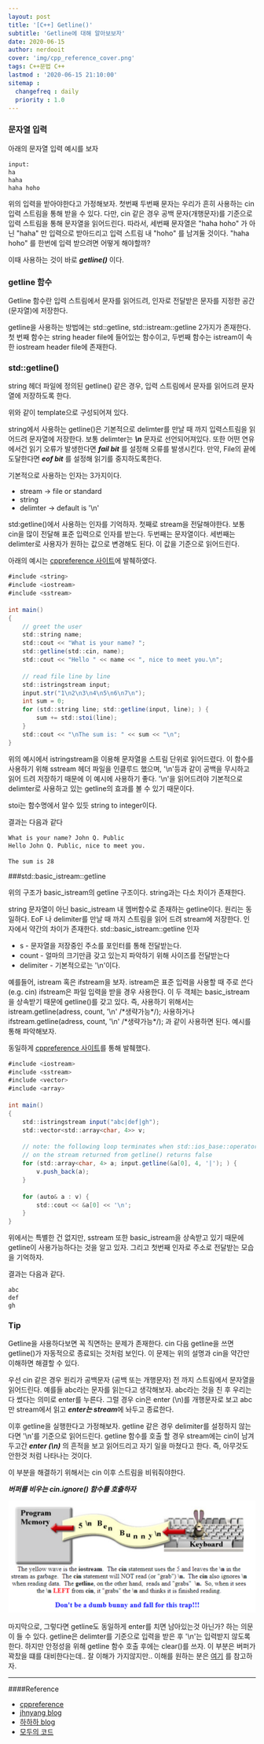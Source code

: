 ```yaml
---
layout: post
title: '[C++] Getline()'
subtitle: 'Getline에 대해 알아보보자'
date: 2020-06-15
author: nerdooit
cover: 'img/cpp_reference_cover.png'
tags: C++문법 C++
lastmod : '2020-06-15 21:10:00'
sitemap :
  changefreq : daily
  priority : 1.0
---
```

### 문자열 입력
아래의 문자열 입력 예시를 보자

```
input:
ha
haha
haha hoho
```

위의 입력을 받아야한다고 가정해보자. 첫번째 두번째 문자는 우리가 흔히 사용하는
cin 입력 스트림을 통해 받을 수 있다. 다만, cin 같은 경우 공백 문자(개행문자)를
기준으로 입력 스트림을 통해 문자열을 읽어드린다. 따라서, 세번째 문자열은 "haha
hoho" 가 아닌 "haha" 만 입력으로 받아드리고 입력 스트림 내 "hoho" 를 남겨둘
것이다. "haha hoho" 를 한번에 입력 받으려면 어떻게 해야할까?

이때 사용하는 것이 바로 ***getline()*** 이다.

### getline 함수
Getline 함수란 입력 스트림에서 문자를 읽어드려, 인자로 전달받은 문자를 지정한
공간(문자열)에 저장한다. 

getline을 사용하는 방법에는 std::getline, std::istream::getline 2가지가 존재한다. 첫 번째 함수는 string header file에 들어있는 함수이고, 두번째 함수는 istream이 속한 iostream header file에 존재한다.

### std::getline()
string 헤더 파일에 정의된 getline() 같은 경우, 입력 스트림에서 문자를 읽어드려
문자열에 저장하도록 한다.

위와 같이 template으로 구성되어져 있다.

string에서 사용하는 getline()은 기본적으로 delimter를 만날 때 까지 입력스트림을 읽어드려 문자열에 저장한다. 보통 delimter는 ***\n*** 문자로 선언되어져있다. 또한 어떤 연유에서건 읽기 오류가 발생한다면 ***fail bit*** 를 설정해 오류를
발생시킨다. 만약, File의 끝에 도달한다면 ***eof bit*** 를 설정해 읽기를 중지하도록한다.

기본적으로 사용하는 인자는 3가지이다.
- stream -> file or standard
- string
- delimter -> default is '\n'

std:getline()에서 사용하는 인자를 기억하자. 첫째로 stream을 전달해야한다. 보통
cin을 많이 전달해 표준 입력으로 인자를 받는다. 두번째는 문자열이다. 세번째는
delimter로 사용자가 원하는 값으로 변경해도 된다. 이 값을 기준으로 읽어드린다.

아래의 예시는 [cppreference 사이트](https://en.cppreference.com/w/cpp/string/basic_string/getline)에 발췌하였다.

```java
#include <string>
#include <iostream>
#include <sstream>
 
int main()
{
    // greet the user
    std::string name;
    std::cout << "What is your name? ";
    std::getline(std::cin, name);
    std::cout << "Hello " << name << ", nice to meet you.\n";
 
    // read file line by line
    std::istringstream input;
    input.str("1\n2\n3\n4\n5\n6\n7\n");
    int sum = 0;
    for (std::string line; std::getline(input, line); ) {
        sum += std::stoi(line);
    }
    std::cout << "\nThe sum is: " << sum << "\n";
}
```

위의 예시에서 istringstream을 이용해 문자열을 스트림 단위로 읽어드렸다. 이
함수를 사용하기 위해 sstream 헤더 파일을 인클루드 했으며, '\n'등과 같이 공백을
무시하고 읽어 드려 저장하기 때문에 이 예시에 사용하기 좋다. '\n'을 읽어드려야
기본적으로 delimter로 사용하고 있는 getline의 효과를 볼 수 있기 때문이다.

stoi는 함수명에서 알수 있듯 string to integer이다.

결과는 다음과 같다

```
What is your name? John Q. Public
Hello John Q. Public, nice to meet you.

The sum is 28
```

###std::basic_istream::getline

위의 구조가 basic_istream의 getline 구조이다. string과는 다소 차이가 존재한다.

string 문자열이 아닌 basic_istream 내 멤버함수로 존재하는 getline이다. 원리는
동일하다. EoF 나 delimiter를 만날 때 까지 스트림을 읽어 드려 stream에 저장한다.
인자에서 약간의 차이가 존재한다.
std::basic_istream::getline 인자
- s - 문자열을 저장중인 주소를 포인터를 통해 전달받는다.
- count - 얼마의 크기만큼 갖고 있는지 파악하기 위해 사이즈를 전달받는다
- delimiter - 기본적으로는 '\n'이다.

예를들어, istream 혹은 ifstream을 보자. istream은 표준 입력을 사용할 때
주로 쓴다 (e.g. cin) ifstream은 파일 입력을 받을 경우 사용한다. 이 두 객체는
basic_istream을 상속받기 때문에 getline()를 갖고 있다. 즉, 사용하기 위해서는
istream.getline(adress, count, '\n' /\*생략가능\*/); 사용하거나 
ifstream.getline(adress, count, '\n' /\*생략가능\*/); 과 같이 사용하면 된다.
예시를 통해 파악해보자.

동일하게 [cppreference 사이트](https://en.cppreference.com/w/cpp/io/basic_istream/getline)를 통해 발췌했다.

```java
#include <iostream>
#include <sstream>
#include <vector>
#include <array>
 
int main()
{
    std::istringstream input("abc|def|gh");
    std::vector<std::array<char, 4>> v;
 
    // note: the following loop terminates when std::ios_base::operator bool()
    // on the stream returned from getline() returns false
    for (std::array<char, 4> a; input.getline(&a[0], 4, '|'); ) {
        v.push_back(a);
    }
 
    for (auto& a : v) {
        std::cout << &a[0] << '\n';
    }
}
```

위에서는 특별한 건 없지만, sstream 또한 basic_istream을 상속받고 있기 때문에
getline이 사용가능하다는 것을 알고 있자. 그리고 첫번째 인자로 주소로 전달받는 모습을 기억하자.

결과는 다음과 같다.

```
abc
def
gh
```

### Tip
Getline을 사용하다보면 꼭 직면하는 문제가 존재한다. cin 다음 getline을 쓰면
getline()가 자동적으로 종료되는 것처럼 보인다. 이 문제는 위의 설명과 cin을
약간만 이해하면 해결할 수 있다.

우선 cin 같은 경우 원리가 공백문자 (공백 또는 개행문자) 전 까지 스트림에서
문자열을 읽어드린다. 예를들 abc라는 문자를 읽는다고 생각해보자. abc라는 것을
친 후 우리는 다 썼다는 의미로 enter를 누른다. 그럴 경우 cin은 enter (\n)를
개행문자로 보고 abc만 stream에서 읽고 ***enter는 stream***에 놔두고 종료한다.

이후 getline을 실행한다고 가정해보자. getline 같은 경우 delimiter를 설정하지
않는다면 '\n'를 기준으로 읽어드린다. getline 함수를 호출 할 경우 stream에는
cin이 남겨두고간 ***enter (\n)*** 의 흔적을 보고 읽어드리고 자기 일을 마쳤다고
한다. 즉, 아무것도 안한것 처럼 나타나는 것이다.

이 부분을 해결하기 위해서는 cin 이후 스트림을 비워줘야한다.

***버퍼를 비우는 cin.ignore() 함수를 호출하자***

![getline](/img/getline.png)

마지막으로, 그렇다면 getline도 동일하게 enter를 치면 남아있는것 아닌가? 하는
의문이 들 수 있다. getline은 delimter를 기준으로 입력을 받은 후 '\n'는 입력받지
않도록 한다. 하지만 안정성을 위해 getline 함수 호출 후에는 clear()를 쓰자. 이
부분은 버퍼가 꽉찼을 떄를 대비한다는데.. 잘 이해가 가지않지만.. 이해를 원하는
분은 [여기](https://neodelicious.tistory.com/60) 를
참고하자.

---

####Reference
- [cppreference](https://en.cppreference.com/w/cpp/io/basic_istream/getline)
- [jhnyang blog](https://jhnyang.tistory.com/107)
- [하하하 blog](https://m.blog.naver.com/PostView.nhn?blogId=ekthatkxkd&logNo=221098511549&proxyReferer=https:%2F%2Fwww.google.com%2F)
- [모두의 코드](https://modoocode.com/236)
